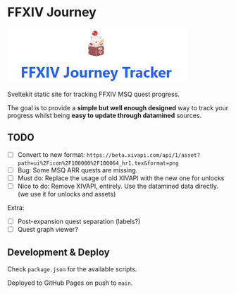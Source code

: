 # FFXIV Journey

![Title](image.png)

Sveltekit static site for tracking FFXIV MSQ quest progress.

The goal is to provide a **simple but well enough designed** way to track your progress whilst being **easy to update through datamined** sources.

## TODO

- [ ] Convert to new format: `https://beta.xivapi.com/api/1/asset?path=ui%2Ficon%2F100000%2F100064_hr1.tex&format=png`
- [ ] Bug: Some MSQ ARR quests are missing.
- [ ] Must do: Replace the usage of old XIVAPI with the new one for unlocks
- [ ] Nice to do: Remove XIVAPI, entirely. Use the datamined data directly. (we use it for unlocks and assets)

Extra:

- [ ] Post-expansion quest separation (labels?)
- [ ] Quest graph viewer?

## Development & Deploy

Check `package.json` for the available scripts.

Deployed to GitHub Pages on push to `main`.
